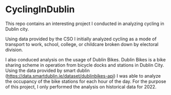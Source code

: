 # CyclingInDublin
This repo contains an interesting project I conducted in analyzing cycling in Dublin city.

Using data provided by the CSO I initially analyzed cycling as a mode of transport to work, school, college, or childcare broken down by electoral division. 

I also conduced analysis on the usage of Dublin Bikes. Dublin Bikes is a bike sharing scheme in operation from bicycle docks and stations in Dublin City. Using the data provided by smart dublin (https://data.smartdublin.ie/dataset/dublinbikes-api) I was able to analyze the occupancy of the bike stations for each hour of the day. For the purpose of this project, I only performed the analysis on historical data for 2022.
